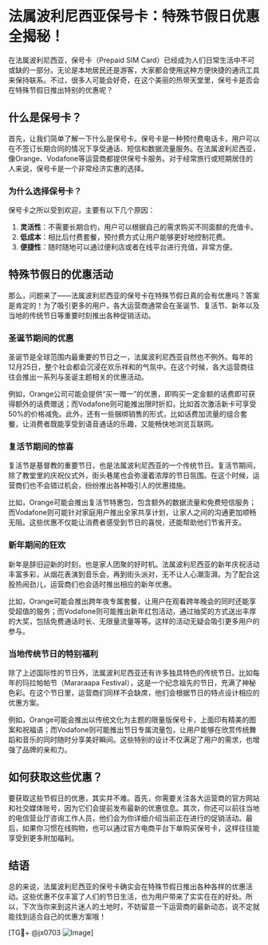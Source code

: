 # 法属波利尼西亚保号卡：特殊节假日优惠全揭秘！

在法属波利尼西亚，保号卡（Prepaid SIM Card）已经成为人们日常生活中不可或缺的一部分。无论是本地居民还是游客，大家都会使用这种方便快捷的通讯工具来保持联系。不过，很多人可能会好奇，在这个美丽的热带天堂里，保号卡是否会在特殊节假日推出特别的优惠呢？

## 什么是保号卡？

首先，让我们简单了解一下什么是保号卡。保号卡是一种预付费电话卡，用户可以在不签订长期合同的情况下享受通话、短信和数据流量服务。在法属波利尼西亚，像Orange、Vodafone等运营商都提供保号卡服务。对于经常旅行或短期居住的人来说，保号卡是一个非常经济实惠的选择。

### 为什么选择保号卡？

保号卡之所以受到欢迎，主要有以下几个原因：
1. **灵活性**：不需要长期合约，用户可以根据自己的需求购买不同面额的充值卡。
2. **低成本**：相比后付费套餐，预付费方式让用户能够更好地控制花费。
3. **便捷性**：随时随地可以通过便利店或者在线平台进行充值，非常方便。

## 特殊节假日的优惠活动

那么，问题来了——法属波利尼西亚的保号卡在特殊节假日真的会有优惠吗？答案是肯定的！为了吸引更多的用户，各大运营商通常会在圣诞节、复活节、新年以及当地的传统节日等重要时刻推出各种促销活动。

### 圣诞节期间的优惠

圣诞节是全球范围内最重要的节日之一，法属波利尼西亚自然也不例外。每年的12月25日，整个社会都会沉浸在欢乐祥和的气氛中。在这个时候，各大运营商往往会推出一系列与圣诞主题相关的优惠活动。

例如，Orange公司可能会提供“买一赠一”的优惠，即购买一定金额的话费即可获得额外的话费赠送；而Vodafone则可能推出限时折扣，比如首次激活新卡可享受50%的价格减免。此外，还有一些捆绑销售的形式，比如话费加流量的组合套餐，让消费者既能享受到语音通话的乐趣，又能畅快地浏览互联网。

### 复活节期间的惊喜

复活节是基督教的重要节日，也是法属波利尼西亚的一个传统节日。复活节期间，除了教堂里的庆祝仪式外，街头巷尾也会弥漫着浓厚的节日氛围。在这个时候，运营商们也不会错过机会，纷纷推出各种吸引人的优惠措施。

比如，Orange可能会推出复活节特惠包，包含额外的数据流量和免费短信服务；而Vodafone则可能针对家庭用户推出全家共享计划，让家人之间的沟通更加顺畅无阻。这些优惠不仅能让消费者感受到节日的喜悦，还能帮助他们节省开支。

### 新年期间的狂欢

新年是辞旧迎新的时刻，也是家人团聚的好时机。法属波利尼西亚的新年庆祝活动丰富多彩，从烟花表演到音乐会，再到街头派对，无不让人心潮澎湃。为了配合这股热闹劲儿，运营商们也会适时推出相应的新年优惠。

比如，Orange可能会推出跨年夜专属套餐，让用户在观看跨年晚会的同时还能享受超值的服务；而Vodafone则可能推出新年红包活动，通过抽奖的方式送出丰厚的大奖，包括免费通话时长、无限量流量等等。这样的活动无疑会吸引更多用户的参与。

### 当地传统节日的特别福利

除了上述国际性的节日外，法属波利尼西亚还有许多独具特色的传统节日。比如每年的玛拉帕帕节（Mararaapa Festival），这是一个纪念祖先的节日，充满了神秘色彩。在这个节日里，运营商们同样不会缺席，他们会根据节日的特点设计相应的优惠方案。

例如，Orange可能会推出以传统文化为主题的限量版保号卡，上面印有精美的图案和祝福语；而Vodafone则可能推出节日专属流量包，让用户能够在欣赏传统舞蹈和音乐的同时随时分享美好瞬间。这些特别的设计不仅满足了用户的需求，也增强了品牌的亲和力。

## 如何获取这些优惠？

要获取这些节假日的优惠，其实并不难。首先，你需要关注各大运营商的官方网站和社交媒体账号，因为它们会提前发布最新的优惠信息。其次，你还可以前往当地的电信营业厅咨询工作人员，他们会为你详细介绍当前正在进行的促销活动。最后，如果你习惯在线购物，也可以通过官方电商平台下单购买保号卡，这样往往能享受到更多附加福利。

## 结语

总的来说，法属波利尼西亚的保号卡确实会在特殊节假日推出各种各样的优惠活动。这些优惠不仅丰富了人们的节日生活，也为用户带来了实实在在的好处。所以，下次当你来到这片迷人的土地时，不妨留意一下运营商的最新动态，说不定就能找到适合自己的优惠方案哦！

[TG💪+ @jx0703 ![Image](https://github.com/user-attachments/assets/dbca1d08-cadb-493c-b0ec-ad6f7a83f270)]